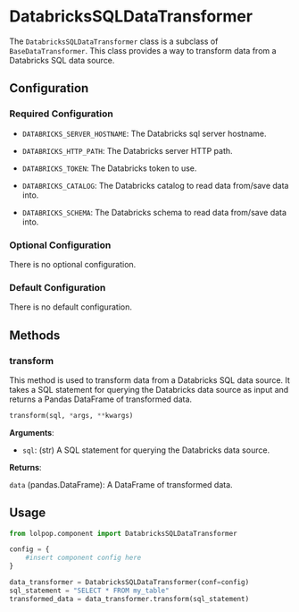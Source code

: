 # DatabricksSQLDataTransformer

The `DatabricksSQLDataTransformer` class is a subclass of `BaseDataTransformer`. This class provides a way to transform data from a Databricks SQL data source.

## Configuration

### Required Configuration

- `DATABRICKS_SERVER_HOSTNAME`: The Databricks sql server hostname.

- `DATABRICKS_HTTP_PATH`: The Databricks server HTTP path. 

- `DATABRICKS_TOKEN`: The Databricks token to use. 

- `DATABRICKS_CATALOG`: The Databricks catalog to read data from/save data into. 

- `DATABRICKS_SCHEMA`: The Databricks schema to read data from/save data into. 

### Optional Configuration 
There is no optional configuration.

### Default Configuration 
There is no default configuration. 
## Methods


### transform 

This method is used to transform data from a Databricks SQL data source. It takes a SQL statement for querying the Databricks data source as input and returns a Pandas DataFrame of transformed data.

```python
transform(sql, *args, **kwargs)
```


**Arguments**: 

- `sql`: (str) A SQL statement for querying the Databricks data source.


**Returns**: 

`data` (pandas.DataFrame): A DataFrame of transformed data.

##  Usage

```python
from lolpop.component import DatabricksSQLDataTransformer

config = {
    #insert component config here
}

data_transformer = DatabricksSQLDataTransformer(conf=config)
sql_statement = "SELECT * FROM my_table"
transformed_data = data_transformer.transform(sql_statement)
``` 
